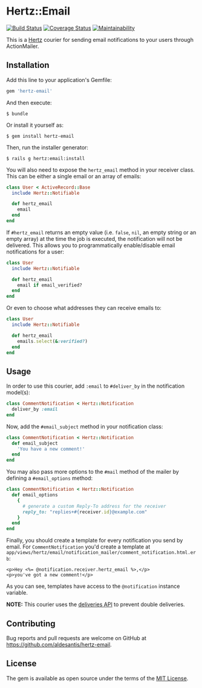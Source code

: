 # Hertz::Email

[![Build Status](https://travis-ci.org/aldesantis/hertz-email.svg?branch=master)](https://travis-ci.org/aldesantis/hertz-email)
[![Coverage Status](https://coveralls.io/repos/github/aldesantis/hertz-email/badge.svg?branch=master)](https://coveralls.io/github/aldesantis/hertz-email?branch=master)
[![Maintainability](https://api.codeclimate.com/v1/badges/c71c1821b56b288ea71a/maintainability)](https://codeclimate.com/github/aldesantis/hertz-email/maintainability)

This is a [Hertz](https://github.com/aldesantis/hertz) courier for sending email notifications to 
your users through ActionMailer.

## Installation

Add this line to your application's Gemfile:

```ruby
gem 'hertz-email'
```

And then execute:

```console
$ bundle
```

Or install it yourself as:

```console
$ gem install hertz-email
```

Then, run the installer generator:

```console
$ rails g hertz:email:install
```

You will also need to expose the `hertz_email` method in your receiver class. This can be either a 
single email or an array of emails:

```ruby
class User < ActiveRecord::Base
  include Hertz::Notifiable

  def hertz_email
    email
  end
end
```

If `#hertz_email` returns an empty value (i.e. `false`, `nil`, an empty string or an empty array) at 
the time the job is executed, the notification will not be delivered. This allows you to
programmatically enable/disable email notifications for a user:

```ruby
class User
  include Hertz::Notifiable

  def hertz_email
    email if email_verified?
  end
end
```

Or even to choose what addresses they can receive emails to:

```ruby
class User
  include Hertz::Notifiable

  def hertz_email
    emails.select(&:verified?)
  end
end
```

## Usage

In order to use this courier, add `:email` to `#deliver_by` in the notification model(s):

```ruby
class CommentNotification < Hertz::Notification
  deliver_by :email
end
```

Now, add the `#email_subject` method in your notification class:

```ruby
class CommentNotification < Hertz::Notification
  def email_subject
    'You have a new comment!'
  end
end
```

You may also pass more options to the `#mail` method of the mailer by defining a `#email_options` 
method:

```ruby
class CommentNotification < Hertz::Notification
  def email_options
    {
      # generate a custom Reply-To address for the receiver
      reply_to: "replies+#{receiver.id}@example.com" 
    }
  end
end
```

Finally, you should create a template for every notification you send by email. For 
`CommentNotification` you'd create a template at 
`app/views/hertz/email/notification_mailer/comment_notification.html.erb`:

```erb
<p>Hey <%= @notification.receiver.hertz_email %>,</p>
<p>you've got a new comment!</p>
```

As you can see, templates have access to the `@notification` instance variable.

**NOTE:** This courier uses the [deliveries API](https://github.com/alessandro1997/hertz#tracking-delivery-status)
to prevent double deliveries.

## Contributing

Bug reports and pull requests are welcome on GitHub at https://github.com/aldesantis/hertz-email.

## License

The gem is available as open source under the terms of the [MIT License](http://opensource.org/licenses/MIT).
